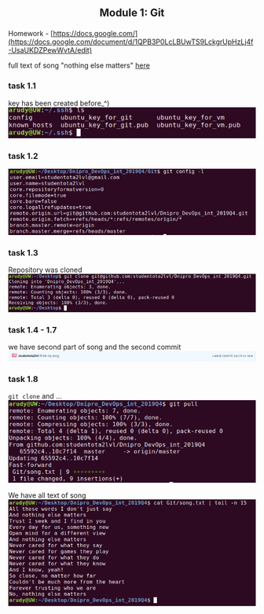 ## <p style="text-align: center;">Module 1: Git</p>
Homework - [https://docs.google.com/](https://docs.google.com/document/d/1QPB3P0LcLBUwTS9LckgrUpHzLj4f-UsaUKDZPewWvtA/edit)  

full text of song "nothing else matters" [here](./song.txt)  

### task 1.1
key has been created before_^)  
![task 1.2](img/1.png)  

### task 1.2
![task 1.2](img/6.png)  

### task 1.3
Repository was cloned  
![task 1.3](img/2.png) 

### task 1.4 - 1.7
we have second part of song and the second commit  
![task 1.4-7](img/3.png)  

### task 1.8
`git clone` and ...  
![task 1.8.1](img/4.png) 

We have all text of song  
![task 1.8.2](img/5.png)  